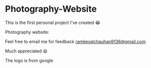 # Photography-Website

This is the first personal project I've created 😂

Photography website: 

Feel free to email me for feedback ramkevalchauhan9136@gmail.com

Much appreciated 😃

The logo is from google
